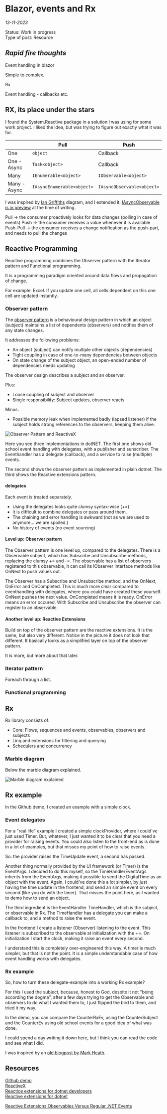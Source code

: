 # Blazor, events and Rx
*13-11-2023*

Status: Work in progress  
Type of post: Resource

## *Rapid fire thoughts*

Event handling in blazor

Simple to complex.

Rx

Event handling - callbacks etc.

## RX, its place under the stars

I found the System.Reactive package in a solution I was using for some work project. I liked the idea, but was trying to figure out exactly what it was for.

|              | Pull                        | Push                        |
|--------------|-----------------------------|-----------------------------|
| One          | `object`                    | Callback                    |
| One - Async  | `Task<object>`              | Callback                    |
| Many         | `IEnumerable<object>`       | `IObservable<object>`       |
| Many - Async | `IAsyncEnumerable<object>`  | `IAsyncObservable<object>`  |

I was inspired by [Ian Griffiths](https://endjin.com/who-we-are/our-people/ian-griffiths/#blogs) diagram, and I extended it. [IAsyncObservable is in preview](https://github.com/dotnet/reactive) at the time of writing. 

Pull -> the consumer proactively looks for data changes (polling in case of events)
Push -> the consumer receives a value whenever it is available
Push-Pull -> the consumer receives a change notification as the push-part, and needs to pull the changes


## Reactive Programming

Reactive programming combines the Observer pattern with the Iterator pattern and Functional programming.

It is a programming paradigm oriented around data flows and propagation of change.

For example: Excel. If you update one cell, all cells dependent on this one cell are updated instantly.


### Observer pattern

The [observer pattern](https://en.wikipedia.org/wiki/Observer_pattern) is a behavioural design pattern in which an object (subject) maintains a list of dependents (observers) and notifies them of any state changes.

It addresses the following problems:
- An object (subject) can notify multiple other objects (dependencies)
- Tight coupling in case of one-to-many dependencies between objects
- On state change of the subject object, an open-ended number of dependencies needs updating

The observer design describes a subject and an observer.

Plus:  
- Loose coupling of subject and observer
- Single responsibility: Subject updates, observer reacts

Minus:
- Possible memory leak when implemented badly (lapsed listener) if the subject holds strong references to the observers, keeping them alive.

![Observer Pattern and ReactiveX](/assets/images/rx/observerpattern.svg "Observer Pattern and ReactiveX")

Here you see three implementations in dotNET.
The first one shows old school event handling with delegates, with a publisher and sunscriber. The Eventhandler has a delegate (callback), and a service to raise (multiple) events.

The second shows the observer pattern as implemented in plain dotnet.
The third shows the Reactive extensions pattern.

#### delegates

Each event is treated separately.

- Using the delegates looks quite clumsy syntax-wise (+=). 
- It is difficult to combine delegates or pass around them.
- The chaining and error handling is awkward (not as we are used to anymore... we are spoiled.)
- No history of events (no event sourcing)

#### Level up: Observer pattern

The Observer pattern is one level up, compared to the delegates.
There is a Observable subject, which has Subscribe and Unsubscribe methods, replacing the clumsy += and -=.
The observable has a list of observers registered to this observable, it can call its IObserver interface methods like OnNext to push values out.


The Observer has a Subscribe and Unsubscribe method, and the OnNext, OnError and OnCompleted. This is much more clear compared to eventhandling with delegates, where you could have created these yourself.
OnNext pushes the next value.
OnCompleted means it is ready.
OnError means an error occured.
With Subscribe and Unsubscribe the observer can register to an observable.

#### Another level up: Reactive Extensions

Build on top of the observer pattern are the reactive extensions. It is the same, but also very different.
Notice in the picture it does not look that different. It basically looks as a simplified layer on top of the observer pattern.

It is more, but more about that later.

### Iterator pattern

Foreach through a list.

### Functional programming



## Rx

Rx library consists of:
- Core: Flows, sequences and events, observables, observers and subjects
- Linq and extensions for filtering and querying 
- Schedulers and concurrency

### Marble diagram

Below the marble diagram explained.

![Marble diagram explained](/assets/images/rx/marblediagram.svg "Marble diagram explained")



## Rx example

In the Github demo, I created an example with a simple clock.

### Event delegates

For a "real life" example I created a simple clockProvider, where I could've just used Timer. But, whatever, I just wanted it to be clear that you need a provider for raising events. You could also listen to the front-end as is done in a lot of examples, but that misses my point of how to raise events.

So: the provider raises the TimeUpdate event, a second has passed.

Another thing normally provided by the UI framework (or Timer) is the EventArgs. I decided to do this myself, so the TimeHandlerEventArgs inherits from the EventArgs, making it possible to send the DigitalTime as an object with the event. Again, I could've done this a lot simpler, by just having the time update in the frontend, and send an simple event on every second (like you do with the timer). That misses the point here, as I wanted to demo how to send an object.

The third ingredient is the EventHandler TimeHandler, which is the subject, or observable in Rx. The TimeHandler has a delegate you can make a callback to, and a method to raise the event.


In the frontend I create a listener (Observer) listening to the event. This listener is subscribed to the observable at initialization with the +=.
On initialization I start the clock, making it raise an event every second.

I understand this is completely over-engineered this way. A timer is much simpler, but that is not the point. It is a simple understandable case of how event handling works with delegates.

### Rx example

So, how to turn these delegate-example into a working Rx example?

For this I used the subject, because, honest to God, despite it not "being according the dogma", after a few days trying to get the Observable and observers to do what I wanted them to, I just flipped the bird to them, and tried it my way.

In the demo, you can compare the CounterRxEv, using the CounterSubject and the CounterEv using old school events for a good idea of what was done.

I could spend a day writing it down here, but I think you can read the code and see what I did.

I was inspired by an [old blogpost by Mark Heath](https://markheath.net/post/reactive-extensions-observables-versus).

## Resources

[Github demo](https://github.com/HelmerDenDekker/HelmerDemo.BlazorServer)  
[ReactiveX](https://reactivex.io/)  
[Reactice extensions for dotnet developers](https://learn.microsoft.com/en-us/shows/on-net/reactive-extensions-for-net-developers)  
[Reactive extensions for dotnet](https://github.com/dotnet/reactive)

[Reactive Extensions Observables Versus Regular .NET Events](https://markheath.net/post/reactive-extensions-observables-versus)  